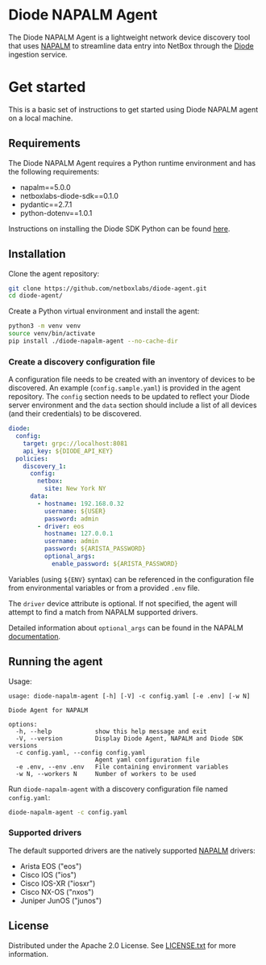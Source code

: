 # Diode NAPALM Agent

The Diode NAPALM Agent is a lightweight network device discovery tool that uses [NAPALM](https://github.com/napalm-automation/napalm) to streamline data entry into NetBox through the [Diode](https://github.com/netboxlabs/diode) ingestion service.

# Get started

This is a basic set of instructions to get started using Diode NAPALM agent on a local machine.

## Requirements

The Diode NAPALM Agent requires a Python runtime environment and has the following requirements:
- napalm==5.0.0
- netboxlabs-diode-sdk==0.1.0
- pydantic==2.7.1
- python-dotenv==1.0.1

Instructions on installing the Diode SDK Python can be found [here](https://github.com/netboxlabs/diode-sdk-python).

## Installation

Clone the agent repository:

```bash
git clone https://github.com/netboxlabs/diode-agent.git
cd diode-agent/
```

Create a Python virtual environment and install the agent:

```bash
python3 -m venv venv
source venv/bin/activate
pip install ./diode-napalm-agent --no-cache-dir
```

### Create a discovery configuration file

A configuration file needs to be created with an inventory of devices to be discovered. An example (`config.sample.yaml`) is provided in the agent repository. The `config` section needs to be updated to reflect your Diode server environment and the `data` section should include a list of all devices (and their credentials) to be discovered.

```yaml
diode:
  config:
    target: grpc://localhost:8081
    api_key: ${DIODE_API_KEY}
  policies:
    discovery_1:
      config:
        netbox:
          site: New York NY
      data:
        - hostname: 192.168.0.32
          username: ${USER}
          password: admin
        - driver: eos
          hostname: 127.0.0.1
          username: admin
          password: ${ARISTA_PASSWORD}
          optional_args:
            enable_password: ${ARISTA_PASSWORD}
```

Variables (using `${ENV}` syntax) can be referenced in the configuration file from environmental variables or from a provided `.env` file.

The `driver` device attribute is optional. If not specified, the agent will attempt to find a match from NAPALM supported drivers.

Detailed information about `optional_args` can be found in the NAPALM [documentation](https://napalm.readthedocs.io/en/latest/support/#optional-arguments).


## Running the agent

Usage:

```
usage: diode-napalm-agent [-h] [-V] -c config.yaml [-e .env] [-w N]

Diode Agent for NAPALM

options:
  -h, --help            show this help message and exit
  -V, --version         Display Diode Agent, NAPALM and Diode SDK versions
  -c config.yaml, --config config.yaml
                        Agent yaml configuration file
  -e .env, --env .env   File containing environment variables
  -w N, --workers N     Number of workers to be used
```

Run `diode-napalm-agent` with a discovery configuration file named `config.yaml`:

```bash
diode-napalm-agent -c config.yaml
```

### Supported drivers

The default supported drivers are the natively supported [NAPALM](https://napalm.readthedocs.io/en/latest/#supported-network-operating-systems) drivers:

- Arista EOS ("eos")
- Cisco IOS ("ios")
- Cisco IOS-XR ("iosxr")
- Cisco NX-OS ("nxos")
- Juniper JunOS ("junos")

## License

Distributed under the Apache 2.0 License. See [LICENSE.txt](./diode-proto/LICENSE.txt) for more information.

